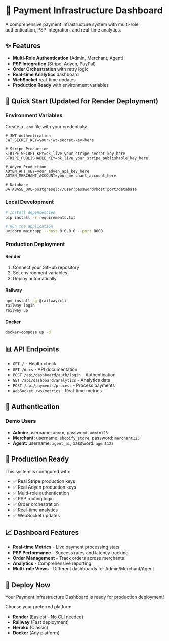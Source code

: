 # 🚀 Payment Infrastructure Dashboard

A comprehensive payment infrastructure system with multi-role authentication, PSP integration, and real-time analytics.

## ✨ Features

- **Multi-Role Authentication** (Admin, Merchant, Agent)
- **PSP Integration** (Stripe, Adyen, PayPal)
- **Order Orchestration** with retry logic
- **Real-time Analytics** dashboard
- **WebSocket** real-time updates
- **Production Ready** with environment variables

## 🚀 Quick Start (Updated for Render Deployment)

### Environment Variables

Create a `.env` file with your credentials:

```env
# JWT Authentication
JWT_SECRET_KEY=your-jwt-secret-key-here

# Stripe Production
STRIPE_SECRET_KEY=sk_live_your_stripe_secret_key_here
STRIPE_PUBLISHABLE_KEY=pk_live_your_stripe_publishable_key_here

# Adyen Production
ADYEN_API_KEY=your_adyen_api_key_here
ADYEN_MERCHANT_ACCOUNT=your_merchant_account_here

# Database
DATABASE_URL=postgresql://user:password@host:port/database
```

### Local Development

```bash
# Install dependencies
pip install -r requirements.txt

# Run the application
uvicorn main:app --host 0.0.0.0 --port 8000
```

### Production Deployment

#### Render
1. Connect your GitHub repository
2. Set environment variables
3. Deploy automatically

#### Railway
```bash
npm install -g @railway/cli
railway login
railway up
```

#### Docker
```bash
docker-compose up -d
```

## 📊 API Endpoints

- `GET /` - Health check
- `GET /docs` - API documentation
- `POST /api/dashboard/auth/login` - Authentication
- `GET /api/dashboard/analytics` - Analytics data
- `POST /api/payments/process` - Process payments
- `WebSocket /ws/metrics` - Real-time metrics

## 🔐 Authentication

### Demo Users
- **Admin:** username: `admin`, password: `admin123`
- **Merchant:** username: `shopify_store`, password: `merchant123`
- **Agent:** username: `agent_ai`, password: `agent123`

## 🎯 Production Ready

This system is configured with:
- ✅ Real Stripe production keys
- ✅ Real Adyen production keys
- ✅ Multi-role authentication
- ✅ PSP routing logic
- ✅ Order orchestration
- ✅ Real-time analytics
- ✅ WebSocket updates

## 📈 Dashboard Features

- **Real-time Metrics** - Live payment processing stats
- **PSP Performance** - Success rates and latency tracking
- **Order Management** - Track orders across merchants
- **Analytics** - Comprehensive reporting
- **Multi-role Views** - Different dashboards for Admin/Merchant/Agent

## 🚀 Deploy Now

Your Payment Infrastructure Dashboard is ready for production deployment!

Choose your preferred platform:
- **Render** (Easiest - No CLI needed)
- **Railway** (Fast deployment)
- **Heroku** (Classic)
- **Docker** (Any platform)
